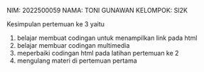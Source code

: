NIM: 2022500059
NAMA: TONI GUNAWAN
KELOMPOK: SI2K


Kesimpulan pertemuan ke 3 yaitu
1) belajar membuat codingan untuk menampilkan link pada html
2) belajar membuar codingan multimedia
3) meperbaiki codingan html pada latihan pertemuan ke 2
4) mengulang materi di pertemuan pertama
